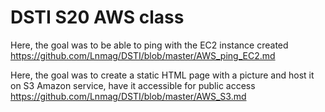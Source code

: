 # DSTI S20 AWS class

Here, the goal was to be able to ping with the EC2 instance created
https://github.com/Lnmag/DSTI/blob/master/AWS_ping_EC2.md

Here, the goal was to create a static HTML page with a picture and host it on S3 Amazon service, have it accessible for public access
https://github.com/Lnmag/DSTI/blob/master/AWS_S3.md
